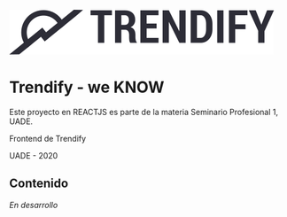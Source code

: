![Trendify](src/trendify_dark.svg)

# Trendify - we KNOW

Este proyecto en REACTJS es parte de la materia Seminario Profesional 1, UADE.

Frontend de Trendify


UADE - 2020

## Contenido

_En desarrollo_